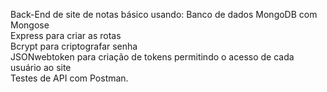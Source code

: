 Back-End de site de notas básico usando: 
Banco de dados MongoDB com Mongose <br> 
Express para criar as rotas <br> 
Bcrypt para criptografar senha <br>
JSONwebtoken para criação de tokens permitindo o acesso de cada usuário ao site<br>
Testes de API com Postman.
